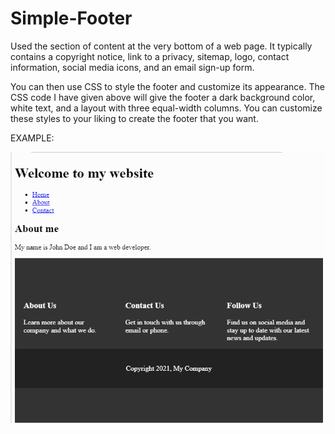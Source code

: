 # Simple-Footer
Used the section of content at the very bottom of a web page. It typically contains a copyright notice, link to a privacy,  sitemap, logo, contact information, social media icons, and an email sign-up form.

You can then use CSS to style the footer and customize its appearance. The CSS code I have given above will give the footer a dark background color, white text, and a layout with three equal-width columns. You can customize these styles to your liking to create the footer that you want.

EXAMPLE:

![Footer](https://raw.githubusercontent.com/My-TutoriaIs/Simple-Footer/main/exampledsadsadadsadsadsasad.png)
